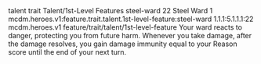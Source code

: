 <ability>
  <metadata>
    <class>talent</class>
    <feature_type>trait</feature_type>
    <file_dpath>Talent/1st-Level Features</file_dpath>
    <item_id>steel-ward</item_id>
    <item_index>22</item_index>
    <item_name>Steel Ward</item_name>
    <level>1</level>
    <scc>mcdm.heroes.v1:feature.trait.talent.1st-level-feature:steel-ward</scc>
    <scdc>1.1.1:5.1.1.1:22</scdc>
    <source>mcdm.heroes.v1</source>
    <type>feature/trait/talent/1st-level-feature</type>
  </metadata>
  <effects>
    <effect type="mundane">Your ward reacts to danger, protecting you from future harm. Whenever you take damage, after the damage resolves, you gain damage immunity equal to your Reason score until the end of your next turn.</effect>
  </effects>
</ability>
